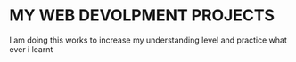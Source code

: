 # MY WEB DEVOLPMENT PROJECTS
I am doing this works to increase my understanding level and practice what ever i learnt
